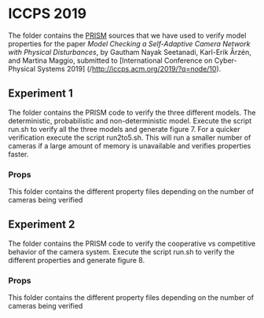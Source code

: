 # ICCPS 2019

The folder contains the [PRISM](http://www.prismmodelchecker.org/)
sources that we have used to verify model properties for the paper
_Model Checking a Self-Adaptive Camera Network with Physical Disturbances_,
by Gautham Nayak Seetanadi, Karl-Erik Årzén, and Martina Maggio, submitted to
[International Conference on Cyber-Physical Systems 2019]
(/http://iccps.acm.org/2019/?q=node/10).

## Experiment 1

The folder contains the PRISM code to verify the three different models. The
deterministic, probabilistic and non-deterministic model. Execute the script run.sh
to verify all the three models and generate figure 7. For a quicker verification
execute the script run2to5.sh. This will run a smaller number of cameras if a
large amount of memory is unavailable and verifies properties faster.

### Props

This folder contains the different property files depending on the number of
cameras being verified

## Experiment 2

The folder contains the PRISM code to verify the cooperative vs competitive
behavior of the camera system. Execute the script run.sh to verify the different
properties and generate figure 8.

### Props

This folder contains the different property files depending on the number of
cameras being verified
